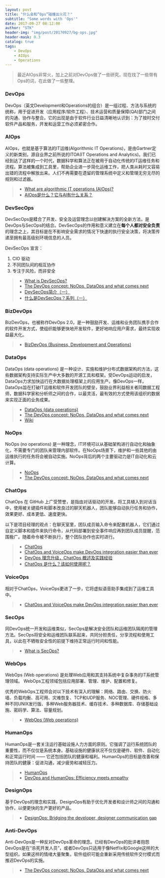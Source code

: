 ```yaml
---
layout: post
title: "什么会和“Ops”碰撞出火花？"
subtitle: "Some words with 'Ops'"
date: 2017-09-27 08:12:00
author: "STK"
header-img: "img/post/20170927/bg-ops.jpg"
header-mask: 0.3
catalog: true
tags:
    - DevOps
    - AIOps
    - Operations
---
```


> 最近AIOps非常火，加上之前对DevOps做了一些研究，现在找了一些带有Ops的词，在此做了一些整理。

### DevOps

DevOps（英文Development和Operations的组合）是一组过程、方法与系统的统称，用于促进开发（应用程序/软件工程）、技术运营和质量保障(QA)部门之间的沟通、协作与整合。它的出现是由于软件行业日益清晰地认识到：为了按时交付软件产品和服务，开发和运营工作必须紧密合作。

### AIOps

AIOps，也就是基于算法的IT运维(Algorithmic IT Operations)，是由Gartner定义的新类别，源自业界之前所说的ITOA(IT Operations and Analytics)。我们已经到达了这样的一个时代，数据科学和算法正在被用于自动化传统的IT运维任务和流程。算法被集成到工具里，帮助企业进一步简化运维工作，把人类从耗时又容易出错的流程中解放出来。人们不再需要在遗留的管理系统中定义和管理无穷无尽的规则和过滤器。

> - [What are algorithmic IT operations (AIOps)?](https://www.quora.com/What-are-algorithmic-IT-operations-AIOps)
> - [AIOps是什么？它与AI有什么关系？](http://www.infoq.com/cn/news/2017/06/AIOps-ai-relation)

### DevSecOps

DevSecOps是糅合了开发、安全及运营理念以创建解决方案的全新方法，是DevOps与SecOps的结合。DevSecOps的作用和意义建立在**每个人都对安全负责**的理念之上，其目标是在不影响安全需求的情况下快速的执行安全决策，将决策传递至拥有最高级别环境信息的人员。

DevSecOps 宣言：

1. CIO 驱动
2. 不同团队间的相互协作
3. 专注于风险，而非安全

> - [What is DevSecOps?](http://www.devsecops.org/blog/2015/2/15/what-is-devsecops)
> - [The DevOps concept: NoOps, DataOps and what comes next](http://devopsagenda.techtarget.com/opinion/The-DevOps-concept-NoOps-DataOps-and-what-comes-next)
> - [DevSecOps简介（一）](http://blog.oneapm.com/apm-tech/643.html)
> - [什么是DevSecOps？系列（一）](http://blog.oneapm.com/apm-tech/507.html)

### BizDevOps

BizDevOps，也被称作DevOps 2.0，是一种鼓励开发、运维和业务团队携手合作的软件开发方式，使组织能够更快地开发软件，更好地响应用户需求，最终实现收益最大化。

> - [BizDevOps (Business, Development and Operations)](http://searchsoftwarequality.techtarget.com/definition/BizDevOps-Business-Development-and-Operations)

### DataOps

DataOps (data operations) 是一种设计、实施和维护分布式数据架构的方法，这些数据架构支持实际生产中大多数的开源工具和框架。受DevOps运动的启发，DataOps力求加快运行在大数据处理框架上的应用生产。像DevOps一样，DataOps旨在打破IT运维和软件开发团队的壁垒，鼓励业界利益相关者同数据工程师，数据科学家和分析师之间的合作，以最灵活，最有效的方式使用该组织的数据来实现正面的业务成果。

> - [DataOps (data operations)](http://searchdatamanagement.techtarget.com/definition/DataOps)
> - [The DevOps concept: NoOps, DataOps and what comes next](http://devopsagenda.techtarget.com/opinion/The-DevOps-concept-NoOps-DataOps-and-what-comes-next)
> - [Wiki](https://en.wikipedia.org/wiki/DataOps)

### NoOps

NoOps (no operations) 是一种理念，IT环境可以从基础架构进行自动化和抽象化，不需要专门的团队来管理内部软件。在NoOps场景下，维护和一些其他的由运维执行的任务将会被自动实施。NoOps背后的两个主要驱动力是IT自动化和云计算。

> - [NoOps](http://searchcloudapplications.techtarget.com/definition/noops)
> - [The DevOps concept: NoOps, DataOps and what comes next](http://devopsagenda.techtarget.com/opinion/The-DevOps-concept-NoOps-DataOps-and-what-comes-next)

### ChatOps

ChatOps 在 GitHub 上广受赞誉，是指由对话驱动的开发。将工具植入到对话当中，使用被关键插件和脚本改良过的聊天机器人，团队能够自动执行任务和协作，效果更好、成本更低、速度更快。

以下是项目经理的观点：在聊天室里，团队成员输入命令来配置机器人，它们通过自定义脚本和插件来执行命令，从代码部署到安全事件响应再到团队成员提醒，范围极广。随着命令被不断执行，整个团队协作也实时进行。

> - [ChatOps](http://searchitoperations.techtarget.com/definition/ChatOps)
> - [ChatOps and VoiceOps make DevOps integration easier than ever](http://devopsagenda.techtarget.com/opinion/ChatOps-and-VoiceOps-make-DevOps-integration-easier-than-ever)
> - [DevOps 理念升级，ChatOps 概述及实践经验](http://www.csdn.net/article/a/2017-04-10/15926999)
> - [ChatOps 是什么？该如何使用呢？](http://blog.daocloud.io/chatops-pagerduty/)

### VoiceOps

相对于ChatOps，VoiceOps更进了一步，它将虚拟语音助手集成到了运维工具中。

> - [ChatOps and VoiceOps make DevOps integration easier than ever](http://devopsagenda.techtarget.com/opinion/ChatOps-and-VoiceOps-make-DevOps-integration-easier-than-ever)

### SecOps

同DevOps统一开发和运维类似，SecOps是解决安全团队和运维团队隔阂的管理方法。SecOps将安全和运维团队联系起来，共同分担责任，分享流程和使用工具，以此在不牺牲安全性的前提下维持正常运行时间和性能。

> - [What is SecOps?](https://www.govloop.com/what-is-secops/)

### WebOps

WebOps (Web operations) 是处理Web应用和其支持系统中复杂事务的IT系统管理领域。 WebOps工程领域包括应用部署、管理、维护、配置和修复。

优秀的WebOps工程师会对以下技术有深入的理解：网络、路由、交换、防火墙、负载均衡、高可用、灾难恢复、TCP和UDP服务、NOC管理、硬件规格、多种不同UNIX发行版、多种Web服务器技术、缓存技术、多种数据库、存储基础设施、密码学、算法、容量规划。

> - [WebOps (Web operations)](http://whatis.techtarget.com/definition/WebOps-Web-operations)

### HumanOps

HumanOps是一套关注运行基础设施人力方面的原则。它强调了运行系统团队的重要性，而不仅仅是系统本身。基础设施的健康状况不仅仅是硬件、软件、自动化和正常运行时间 —— 它还包括团队的健康和福利。HumanOps的目标是改善和保持团队的健康：促进沟通，减少疲劳和减轻压力。

> - [HumanOps](https://github.com/HumanOps/HumanOps/blob/master/HumanOps.rst)
> - [DevOps and HumanOps: Efficiency meets empathy](http://devopsagenda.techtarget.com/opinion/DevOps-and-HumanOps-Efficiency-meets-empathy)

### DesignOps

基于DevOps的理念和实践，DesignOps有助于优化开发者和设计师之间的沟通和协作，以便更快的生产更好的产品。

> - [DesignOps: Bridging the developer, designer communication gap](http://searchsoftwarequality.techtarget.com/news/450421998/DesignOps-Bridging-the-developer-designer-communication-gap)

### Anti-DevOps

Anti-DevOps是一种反对DevOps革命的理念。已经有DevOps的批评者抱怨DevOps是在“杀死开发人员”，或者DevOps只适用于像Netflix和Google这样的大型组织。如果这样的情绪大量聚集，软件组织可能会重新采用传统软件交付模式而推迟DevOps的实施。

> - [The DevOps concept: NoOps, DataOps and what comes next](http://devopsagenda.techtarget.com/opinion/The-DevOps-concept-NoOps-DataOps-and-what-comes-next)
